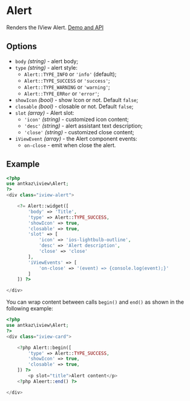 # Alert

Renders the IView Alert. [Demo and API](https://www.iviewui.com/components/alert-en)

## Options

* `body` *(string)* - alert body;
* `type` *(string)* - alert style:
    * `Alert::TYPE_INFO` or `'info'` (default);
    * `Alert::TYPE_SUCCESS` or `'success'`;
    * `Alert::TYPE_WARNING` or `'warning'`;
    * `Alert::TYPE_ERRor` or `'error'`;
* `showIcon` *(bool)* - show Icon or not. Default `false`;
* `closable` *(bool)* - closable or not. Default `false`;
* `slot` *(array)* - Alert slot:
    * `'icon'` *(string)* - customized icon content;
    * `'desc'` *(string)* - alert assistant text description;
    * `'close'` *(string)* - customized close content;
* `iViewEvent` *(array)* - the Alert component events:
    * `on-close` - emit when close the alert.

## Example

```php
<?php
use antkaz\iview\Alert;
?>
<div class="iview-alert">

    <?= Alert::widget([
        'body' => 'Title',
        'type' => Alert::TYPE_SUCCESS,
        'showIcon' => true,
        'closable' => true,
        'slot' => [
            'icon' => 'ios-lightbulb-outline',
            'desc' => 'Alert description',
            'close' => 'close'
        ],
        'iViewEvents' => [
            'on-close' => '(event) => {console.log(event);}'
        ]
    ]) ?>

</div>
```
You can wrap content between calls `begin()` and `end()` as shown in the following example:

```php
<?php
use antkaz\iview\Alert;
?>
<div class="iview-card">

    <?php Alert::begin([
        'type' => Alert::TYPE_SUCCESS,
        'showIcon' => true,
        'closable' => true,
    ]) ?>
        <p slot="title">Alert content</p>
    <?php Aleert::end() ?>

</div>